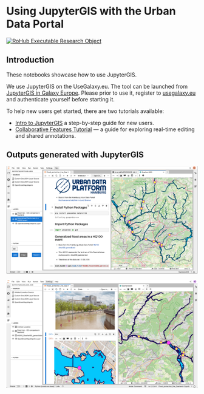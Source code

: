 # Using JupyterGIS with the Urban Data Portal


[![RoHub Executable Research Object](https://img.shields.io/badge/RoHub-FAIR_Executable_Research_Object-2ea44f?logo=Open+Access&logoColor=blue)](https://w3id.org/ro-id/15e54fde-611f-49cc-8951-e15c650f0cb2)


## Introduction

These notebooks showcase how to use JupyterGIS.

We use JupyterGIS on the UseGalaxy.eu. The tool can be launched from [JupyterGIS in Galaxy Europe](https://usegalaxy.eu/root?tool_id=interactive_tool_jupytergis_notebook). Please prior to use it, register to [usegalaxy.eu](https://usegalaxy.eu/login/start) and authenticate yourself before starting it.

To help new users get started, there are two tutorials available:
- [Intro to JupyterGIS](https://jupytergis.readthedocs.io/en/latest/user_guide/tutorials/01-intro/index.html) a step-by-step guide for new users.
- [Collaborative Features Tutorial](https://training.galaxyproject.org/training-material/topics/climate/tutorials/jupytergis_collaboration/tutorial.html) — a guide for exploring real-time editing and shared annotations.


## Outputs generated with JupyterGIS

![Hamburg Urban Data Poral for flood analysis](static/Jupyter_notebook_with_jqgis.png)

![Floods in Saarland, Germany.](static/flood_in_saarland_with_jqgis.png)
